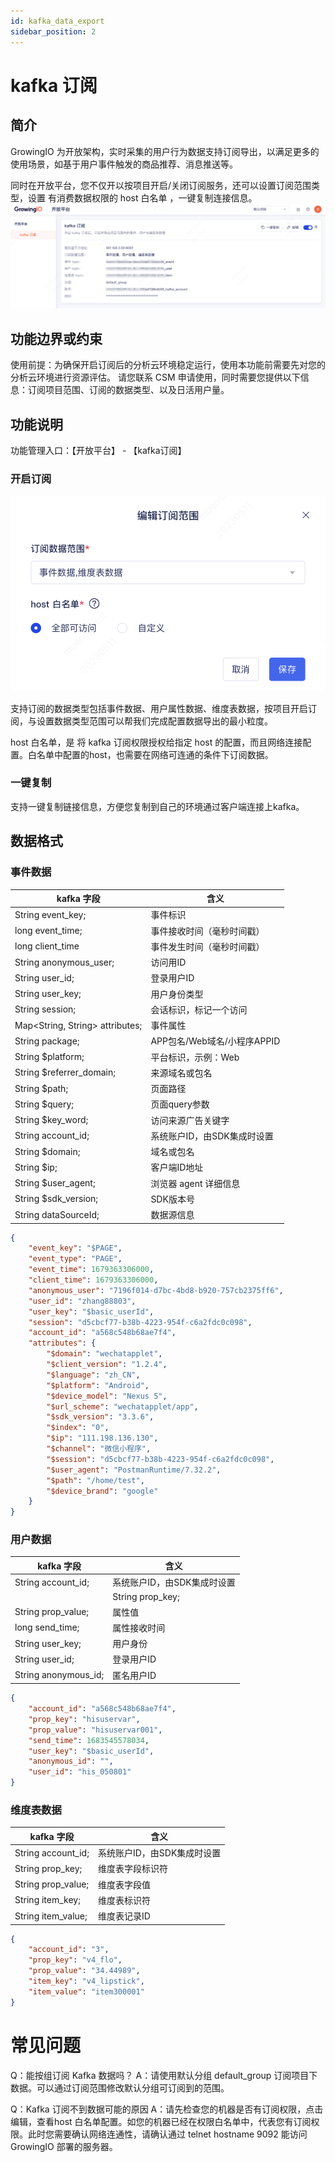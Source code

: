 ```yaml
---
id: kafka_data_export
sidebar_position: 2
---
```


# kafka 订阅

## 简介

GrowingIO 为开放架构，实时采集的用户行为数据支持订阅导出，以满足更多的使用场景，如基于用户事件触发的商品推荐、消息推送等。

同时在开放平台，您不仅开以按项目开启/关闭订阅服务，还可以设置订阅范围类型，设置 有消费数据权限的 host 白名单 ，一键复制连接信息。
![图 1](/img/01zhengti.png)  

## 功能边界或约束​
使用前提：为确保开启订阅后的分析云环境稳定运行，使用本功能前需要先对您的分析云环境进行资源评估。
  请您联系 CSM 申请使用，同时需要您提供以下信息：订阅项目范围、订阅的数据类型、以及日活用户量。

## 功能说明

功能管理入口：【开放平台】 - 【kafka订阅】

### 开启订阅
![图2](/img/02peizhixinxi.png)  

支持订阅的数据类型包括事件数据、用户属性数据、维度表数据，按项目开启订阅，与设置数据类型范围可以帮我们完成配置数据导出的最小粒度。

host 白名单，是 将 kafka 订阅权限授权给指定 host 的配置，而且网络连接配置。白名单中配置的host，也需要在网络可连通的条件下订阅数据。

### 一键复制
支持一键复制链接信息，方便您复制到自己的环境通过客户端连接上kafka。

## 数据格式

### 事件数据
| kafka 字段  | 含义                                                                                   |
| -------- | -------------------------------------------------------------------------------------- |
| String event_key; | 事件标识|
| long event_time; | 事件接收时间（毫秒时间戳）  |
| long client_time | 事件发生时间（毫秒时间戳） |
| String anonymous_user; |访问用ID  |
| String user_id; | 登录用户ID |
| String user_key; | 用户身份类型    |
| String session;    | 会话标识，标记一个访问 |
|Map<String, String> attributes;	|事件属性|
|String package;	|APP包名/Web域名/小程序APPID|
|String $platform;|	平台标识，示例：Web|
|String $referrer_domain;	|来源域名或包名|
|String $path;	|页面路径|
|String $query;	|页面query参数|
|String $key_word;	|访问来源广告关键字|
|String account_id;	|系统账户ID，由SDK集成时设置|
| String $domain;	|域名或包名|
|String $ip;	|客户端ID地址|
|String $user_agent;|浏览器 agent 详细信息|
|String $sdk_version;|	SDK版本号|
|String dataSourceId;	|数据源信息  |

```json
{
    "event_key": "$PAGE",
    "event_type": "PAGE",
    "event_time": 1679363306000,
    "client_time": 1679363306000,
    "anonymous_user": "7196f014-d7bc-4bd8-b920-757cb2375ff6",
    "user_id": "zhang88803",
    "user_key": "$basic_userId",
    "session": "d5cbcf77-b38b-4223-954f-c6a2fdc0c098",
    "account_id": "a568c548b68ae7f4",
    "attributes": {
        "$domain": "wechatapplet",
        "$client_version": "1.2.4",
        "$language": "zh_CN",
        "$platform": "Android",
        "$device_model": "Nexus 5",
        "$url_scheme": "wechatapplet/app",
        "$sdk_version": "3.3.6",
        "$index": "0",
        "$ip": "111.198.136.130",
        "$channel": "微信小程序",
        "$session": "d5cbcf77-b38b-4223-954f-c6a2fdc0c098",
        "$user_agent": "PostmanRuntime/7.32.2",
        "$path": "/home/test",
        "$device_brand": "google"
    }
}

```               

### 用户数据
| kafka 字段  | 含义                                                                                   |
| -------- | -------------------------------------------------------------------------------------- |
|String account_id;|系统账户ID，由SDK集成时设置|
||String prop_key;	|属性标识符|
|String prop_value;|	属性值|
|long send_time;	|属性接收时间|
|String user_key;|	用户身份|
|String user_id;	|登录用户ID|
|String anonymous_id;	|匿名用户ID|


```json
{
    "account_id": "a568c548b68ae7f4",
    "prop_key": "hisuservar",
    "prop_value": "hisuservar001",
    "send_time": 1683545578034,
    "user_key": "$basic_userId",
    "anonymous_id": "",
    "user_id": "his_050801"
}

```               
### 维度表数据
| kafka 字段  | 含义                                                                                   |
| -------- | -------------------------------------------------------------------------------------- |
|String account_id;	|系统账户ID，由SDK集成时设置|
|String prop_key;|	维度表字段标识符|
|String prop_value;	|维度表字段值|
|String item_key;|	维度表标识符|
|String item_value;|	维度表记录ID   |


```json
{
    "account_id": "3",
    "prop_key": "v4_flo",
    "prop_value": "34.44989",
    "item_key": "v4_lipstick",
    "item_value": "item300001"
}

```               

# 常见问题
Q：能按组订阅 Kafka 数据吗？
A：请使用默认分组 default_group 订阅项目下数据。可以通过订阅范围修改默认分组可订阅到的范围。

Q：Kafka 订阅不到数据可能的原因
A：请先检查您的机器是否有订阅权限，点击编辑，查看host 白名单配置。如您的机器已经在权限白名单中，代表您有订阅权限。此时您需要确认网络连通性，请确认通过 telnet hostname 9092 能访问 GrowingIO 部署的服务器。

